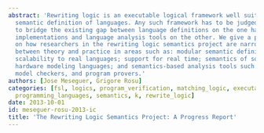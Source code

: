 ```yaml
---
abstract: 'Rewriting logic is an executable logical framework well suited for the
  semantic definition of languages. Any such framework has to be judged by its effectiveness
  to bridge the existing gap between language definitions on the one hand, and language
  implementations and language analysis tools on the other. We give a progress report
  on how researchers in the rewriting logic semantics project are narrowing the gap
  between theory and practice in areas such as: modular semantic definitions of languages;
  scalability to real languages; support for real time; semantics of software and
  hardware modeling languages; and semantics-based analysis tools such as static analyzers,
  model checkers, and program provers.'
authors: [Jose Meseguer, Grigore Rosu]
categories: [fsl, logics, program_verification, matching_logic, executable_semantics,
  programming_languages, semantics, k, rewrite_logic]
date: 2013-10-01
id: meseguer-rosu-2013-ic
title: 'The Rewriting Logic Semantics Project: A Progress Report'
---
```

